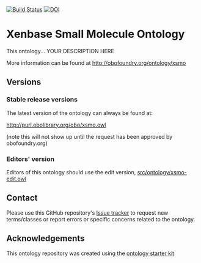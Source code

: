 [![Build Status](https://travis-ci.org/pellst/xsmo.svg?branch=master)](https://travis-ci.org/pellst/xsmo)
[![DOI](https://zenodo.org/badge/13996/pellst/xsmo.svg)](https://zenodo.org/badge/latestdoi/13996/pellst/xsmo)

# Xenbase Small Molecule Ontology

This ontology... YOUR DESCRIPTION HERE

More information can be found at http://obofoundry.org/ontology/xsmo

## Versions

### Stable release versions

The latest version of the ontology can always be found at:

http://purl.obolibrary.org/obo/xsmo.owl

(note this will not show up until the request has been approved by obofoundry.org)

### Editors' version

Editors of this ontology should use the edit version, [src/ontology/xsmo-edit.owl](src/ontology/xsmo-edit.owl)

## Contact

Please use this GitHub repository's [Issue tracker](https://github.com/pellst/xsmo/issues) to request new terms/classes or report errors or specific concerns related to the ontology.

## Acknowledgements

This ontology repository was created using the [ontology starter kit](https://github.com/INCATools/ontology-starter-kit)